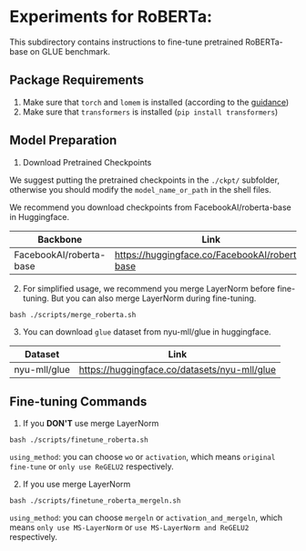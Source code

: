 # Experiments for RoBERTa:

This subdirectory contains instructions to fine-tune pretrained RoBERTa-base on GLUE benchmark.

## Package Requirements

1. Make sure that `torch` and `lomem` is installed (according to the [guidance](../../README.md))
2. Make sure that `transformers` is installed (`pip install transformers`)

## Model Preparation

1. Download Pretrained Checkpoints

We suggest putting the pretrained checkpoints in the `./ckpt/` subfolder, otherwise you should modify the `model_name_or_path` in the shell files.

We recommend you download checkpoints from FacebookAI/roberta-base in Huggingface.

|         Backbone        | Link |
|         --------        | ---- |
| FacebookAI/roberta-base | https://huggingface.co/FacebookAI/roberta-base  |

2. For simplified usage, we recommend you merge LayerNorm before fine-tuning. But you can also merge LayerNorm during fine-tuning.

```{shell}
bash ./scripts/merge_roberta.sh
```

3. You can download `glue` dataset from nyu-mll/glue in huggingface.

|   Dataset    | Link |
|   -------    | ---- |
| nyu-mll/glue | https://huggingface.co/datasets/nyu-mll/glue |

## Fine-tuning Commands

1. If you **DON'T** use merge LayerNorm

```{shell}
bash ./scripts/finetune_roberta.sh
```

`using_method`: you can choose `wo` or `activation`, which means `original fine-tune` or `only use ReGELU2` respectively.

2. If you use merge LayerNorm

```{shell}
bash ./scripts/finetune_roberta_mergeln.sh
```

`using_method`: you can choose `mergeln` or `activation_and_mergeln`, which means `only use MS-LayerNorm` or `use MS-LayerNorm and ReGELU2` respectively.